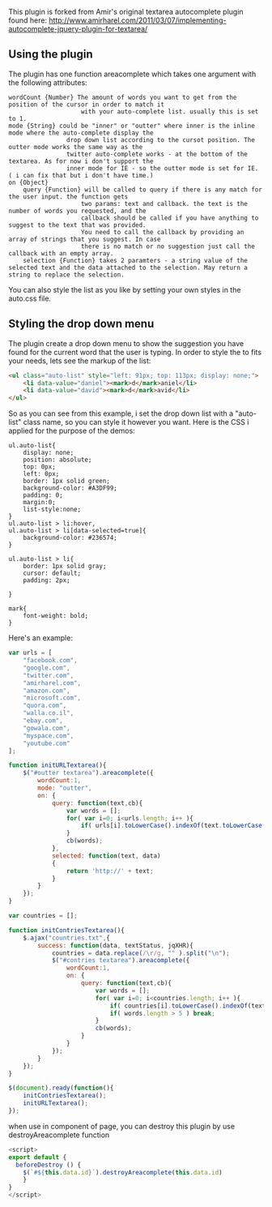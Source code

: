 This plugin is forked from Amir's original textarea autocomplete plugin found here: http://www.amirharel.com/2011/03/07/implementing-autocomplete-jquery-plugin-for-textarea/

## Using the plugin
The plugin has one function areacomplete which takes one argument with the following attributes:

	wordCount {Number} The amount of words you want to get from the position of the cursor in order to match it 
						with your auto-complete list. usually this is set to 1.
	mode {String} could be "inner" or "outter" where inner is the inline mode where the auto-complete display the 
					drop down list according to the cursot position. The outter mode works the same way as the 
					twitter auto-complete works - at the bottom of the textarea. As for now i don't support the 
					inner mode for IE - so the outter mode is set for IE. ( i can fix that but i don't have time.)
	on {Object}
		query {Function} will be called to query if there is any match for the user input. the function gets 
						two params: text and callback. the text is the number of words you requested, and the 
						callback should be called if you have anything to suggest to the text that was provided. 
						You need to call the callback by providing an array of strings that you suggest. In case 
						there is no match or no suggestion just call the callback with an empty array.
		selection {Function} takes 2 paramters - a string value of the selected text and the data attached to the selection. May return a string to replace the selection.

You can also style the list as you like by setting your own styles in the auto.css file.

## Styling the drop down menu
The plugin create a drop down menu to show the suggestion you have found for the current word that the user is typing. In order to style the to fits your needs, lets see the markup of the list:

```html
<ul class="auto-list" style="left: 91px; top: 113px; display: none;">
	<li data-value="daniel"><mark>d</mark>aniel</li>
	<li data-value="david"><mark>d</mark>avid</li>
</ul>
```

So as you can see from this example, i set the drop down list with a "auto-list" class name, so you can style it however you want.
Here is the CSS i applied for the purpose of the demos:

	ul.auto-list{
		display: none;
		position: absolute;
		top: 0px;
		left: 0px;
		border: 1px solid green;
		background-color: #A3DF99;
		padding: 0;
		margin:0;
		list-style:none;
	}
	ul.auto-list > li:hover,
	ul.auto-list > li[data-selected=true]{
		background-color: #236574;
	}

	ul.auto-list > li{
		border: 1px solid gray;
		cursor: default;
		padding: 2px;

	}

	mark{
		font-weight: bold;
	}


Here's an example:

```javascript
var urls = [
	"facebook.com",
	"google.com",
	"twitter.com",
	"amirharel.com",
	"amazon.com",
	"microsoft.com",
	"quora.com",
	"walla.co.il",
	"ebay.com",
	"gowala.com",
	"myspace.com",
	"youtube.com"		
];

function initURLTextarea(){
	$("#outter textarea").areacomplete({
		wordCount:1,
		mode: "outter",
		on: {
			query: function(text,cb){
				var words = [];
				for( var i=0; i<urls.length; i++ ){
					if( urls[i].toLowerCase().indexOf(text.toLowerCase()) == 0 ) words.push(urls[i]);
				}
				cb(words);								
			},
			selected: function(text, data)
			{
				return 'http://' + text;
			}
		}
	});
}

var countries = [];

function initContriesTextarea(){
	$.ajax("countries.txt",{
		success: function(data, textStatus, jqXHR){
			countries = data.replace(/\r/g, "" ).split("\n"); 
			$("#contries textarea").areacomplete({
				wordCount:1,
				on: {
					query: function(text,cb){
						var words = [];
						for( var i=0; i<countries.length; i++ ){
							if( countries[i].toLowerCase().indexOf(text.toLowerCase()) == 0 ) words.push(countries[i]);
							if( words.length > 5 ) break;
						}
						cb(words);								
					}
				}
			});
		}
	});
}

$(document).ready(function(){
	initContriesTextarea();
	initURLTextarea();
});
```

when use in component of page, you can destroy this plugin by use destroyAreacomplete function

```javascript
<script>
export default {
  beforeDestroy () {
    $(`#${this.data.id}`).destroyAreacomplete(this.data.id)
	}
}
</script>
```